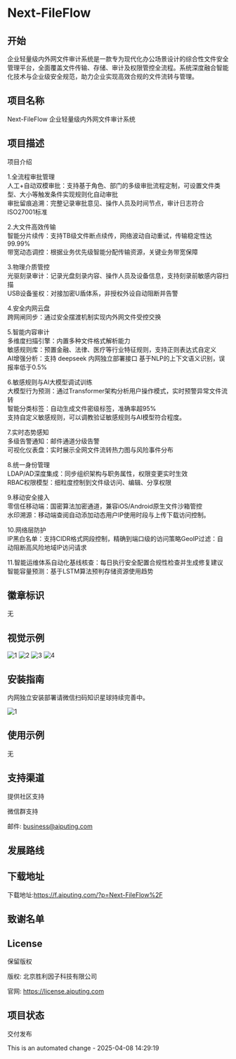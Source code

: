 # Next-FileFlow

## 开始

​企业轻量级内外网文件审计系统是一款专为现代化办公场景设计的综合性文件安全管理平台，全面覆盖文件传输、存储、审计及权限管控全流程。系统深度融合智能化技术与企业级安全规范，助力企业实现高效合规的文件流转与管理。

## 项目名称
Next-FileFlow ​企业轻量级内外网文件审计系统

## 项目描述
项目介绍

1.全流程审批管理​  
​人工+自动双模审批​：支持基于角色、部门的多级审批流程定制，可设置文件类型、大小等触发条件实现规则化自动审批  
​审批留痕追溯​：完整记录审批意见、操作人员及时间节点，审计日志符合ISO27001标准 

​2.大文件高效传输​  
​智能分片续传​：支持TB级文件断点续传，网络波动自动重试，传输稳定性达99.99%  
​带宽动态调控​：根据业务优先级智能分配传输资源，关键业务带宽保障 

​3.物理介质管控​  
​光驱刻录审计​：记录光盘刻录内容、操作人员及设备信息，支持刻录前敏感内容扫描  
​USB设备鉴权​：对接加密U盾体系，非授权外设自动阻断并告警

​4.安全内网云盘​  
​跨网闸同步​：通过安全摆渡机制实现内外网文件受控交换 


​5.智能内容审计​  
​多维度扫描引擎​：内置多种文件格式解析能力  
​敏感规则库​：预置金融、法律、医疗等行业特征规则，支持正则表达式自定义  
​AI增强分析​：支持 deepseek 内网独立部署接口 基于NLP的上下文语义识别，误报率低于0.5% 

​6.敏感规则与AI大模型调试训练  
​大模型行为预测​：通过Transformer架构分析用户操作模式，实时预警异常文件流转  
​智能分类标签​：自动生成文件密级标签，准确率超95%  
支持自定义敏感规则，可以调教验证敏感规则与AI模型符合程度。 

​7.实时态势感知​  
​多级告警通知​：邮件通道分级告警  
​可视化仪表盘​：实时展示全网文件流转热力图与风险事件分布 

​8.统一身份管理​  
​LDAP/AD深度集成​：同步组织架构与职务属性，权限变更实时生效  
​RBAC权限模型​：细粒度控制到文件级访问、编辑、分享权限 

​9.移动安全接入​  
​零信任移动端​：国密算法加密通道，兼容iOS/Android原生文件沙箱管控  
​水印溯源​：移动端查阅自动添加动态用户IP使用时段与上传下载访问控制。 

​10.网络层防护​  
​IP黑白名单​：支持CIDR格式网段控制，精确到端口级的访问策略 
​GeoIP过滤​：自动阻断高风险地域IP访问请求 
 
​11.智能运维体系​ 
​自动化基线核查​：每日执行安全配置合规性检查并生成修复建议  
​智能容量预测​：基于LSTM算法预判存储资源使用趋势


## 徽章标识
无

## 视觉示例
![1](./img/1.png "点击返回首页")
![2](./img/2.png "点击返回首页")
![3](./img/3.png "点击返回首页")
![4](./img/4.png "点击返回首页")

## 安装指南
内网独立安装部署请微信扫码知识星球持续完善中。

![1](./img/kcode.png "点击返回首页")

## 使用示例
无

## 支持渠道
提供社区支持

微信群支持

邮件: business@aiputing.com

## 发展路线


## 下载地址
下载地址:https://f.aiputing.com/?p=Next-FileFlow%2F


## 致谢名单
 

## License
保留版权

版权: 北京胜利因子科技有限公司

官网: https://license.aiputing.com
## 项目状态
交付发布


This is an automated change - 2025-04-08 14:29:19
